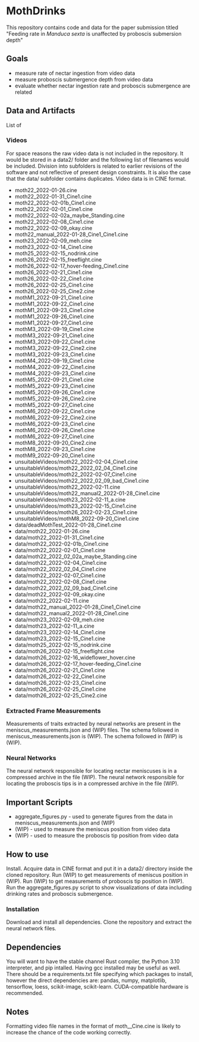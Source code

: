 # MothDrinks
This repository contains code and data for the paper submission titled "Feeding rate in *Manduca sexta* is unaffected by proboscis
submersion depth"

## Goals
* measure rate of nectar ingestion from video data
* measure proboscis submergence depth from video data
* evaluate whether nectar ingestion rate and proboscis submergence are related

## Data and Artifacts
List of 

### Videos
For space reasons the raw video data is not included in the repository. It would be stored in a data2/ folder and the following list of filenames would be included. Division into subfolders is related to earlier revisions of the software and not reflective of present design constraints. It is also the case that the data/ subfolder contains duplicates. Video data is in CINE format.
* moth22_2022-01-26.cine
* moth22_2022-01-31_Cine1.cine
* moth22_2022-02-01b_Cine1.cine
* moth22_2022-02-01_Cine1.cine
* moth22_2022-02-02a_maybe_Standing.cine
* moth22_2022-02-08_Cine1.cine
* moth22_2022-02-09_okay.cine
* moth22_manual_2022-01-28_Cine1_Cine1.cine
* moth23_2022-02-09_meh.cine
* moth23_2022-02-14_Cine1.cine
* moth25_2022-02-15_nodrink.cine
* moth26_2022-02-15_freeflight.cine
* moth26_2022-02-17_hover-feeding_Cine1.cine
* moth26_2022-02-21_Cine1.cine
* moth26_2022-02-22_Cine1.cine
* moth26_2022-02-25_Cine1.cine
* moth26_2022-02-25_Cine2.cine
* mothM1_2022-09-21_Cine1.cine
* mothM1_2022-09-22_Cine1.cine
* mothM1_2022-09-23_Cine1.cine
* mothM1_2022-09-26_Cine1.cine
* mothM1_2022-09-27_Cine1.cine
* mothM3_2022-09-19_Cine1.cine
* mothM3_2022-09-21_Cine1.cine
* mothM3_2022-09-22_Cine1.cine
* mothM3_2022-09-22_Cine2.cine
* mothM3_2022-09-23_Cine1.cine
* mothM4_2022-09-19_Cine1.cine
* mothM4_2022-09-22_Cine1.cine
* mothM4_2022-09-23_Cine1.cine
* mothM5_2022-09-21_Cine1.cine
* mothM5_2022-09-23_Cine1.cine
* mothM5_2022-09-26_Cine1.cine
* mothM5_2022-09-26_Cine2.cine
* mothM5_2022-09-27_Cine1.cine
* mothM6_2022-09-22_Cine1.cine
* mothM6_2022-09-22_Cine2.cine
* mothM6_2022-09-23_Cine1.cine
* mothM6_2022-09-26_Cine1.cine
* mothM6_2022-09-27_Cine1.cine
* mothM8_2022-09-20_Cine2.cine
* mothM8_2022-09-23_Cine1.cine
* mothM9_2022-09-20_Cine1.cine
* unsuitableVideos/moth22_2022-02-04_Cine1.cine
* unsuitableVideos/moth22_2022_02_04_Cine1.cine
* unsuitableVideos/moth22_2022-02-07_Cine1.cine
* unsuitableVideos/moth22_2022_02_09_bad_Cine1.cine
* unsuitableVideos/moth22_2022-02-11.cine
* unsuitableVideos/moth22_manual2_2022-01-28_Cine1.cine
* unsuitableVideos/moth23_2022-02-11_a.cine
* unsuitableVideos/moth23_2022-02-15_Cine1.cine
* unsuitableVideos/moth26_2022-02-23_Cine1.cine
* unsuitableVideos/mothM8_2022-09-20_Cine1.cine
* data/deadMothTest_2022-01-28_Cine1.cine
* data/moth22_2022-01-26.cine
* data/moth22_2022-01-31_Cine1.cine
* data/moth22_2022-02-01b_Cine1.cine
* data/moth22_2022-02-01_Cine1.cine
* data/moth22_2022_02_02a_maybe_Standing.cine
* data/moth22_2022-02-04_Cine1.cine
* data/moth22_2022_02_04_Cine1.cine
* data/moth22_2022-02-07_Cine1.cine
* data/moth22_2022-02-08_Cine1.cine
* data/moth22_2022_02_09_bad_Cine1.cine
* data/moth22_2022-02-09_okay.cine
* data/moth22_2022-02-11.cine
* data/moth22_manual_2022-01-28_Cine1_Cine1.cine
* data/moth22_manual2_2022-01-28_Cine1.cine
* data/moth23_2022-02-09_meh.cine
* data/moth23_2022-02-11_a.cine
* data/moth23_2022-02-14_Cine1.cine
* data/moth23_2022-02-15_Cine1.cine
* data/moth25_2022-02-15_nodrink.cine
* data/moth26_2022-02-15_freeflight.cine
* data/moth26_2022-02-16_wideflower_hover.cine
* data/moth26_2022-02-17_hover-feeding_Cine1.cine
* data/moth26_2022-02-21_Cine1.cine
* data/moth26_2022-02-22_Cine1.cine
* data/moth26_2022-02-23_Cine1.cine
* data/moth26_2022-02-25_Cine1.cine
* data/moth26_2022-02-25_Cine2.cine

### Extracted Frame Measurements
Measurements of traits extracted by neural networks are present in the meniscus_measurements.json and (WIP) files.
The schema followed in meniscus_measurements.json is (WIP). The schema followed in (WIP) is (WIP).

### Neural Networks
The neural network responsible for locating nectar meniscuses is in a compressed archive in the file (WIP).
The neural network responsible for locating the proboscis tips is in a compressed archive in the file (WIP).

## Important Scripts
* aggregate_figures.py - used to generate figures from the data in meniscus_measurements.json and (WIP)
* (WIP) - used to measure the meniscus position from video data
* (WIP) - used to measure the proboscis tip position from video data

## How to use
Install. Acquire data in CINE format and put it in a data2/ directory inside the cloned repository. Run (WIP) to get measurements of meniscus position in (WIP). Run (WIP) to get measurements of proboscis tip position in (WIP). Run the aggregate_figures.py script to show visualizations of data including drinking rates and proboscis submergence. 

### Installation
Download and install all dependencies. Clone the repository and extract the neural network files. 


## Dependencies
You will want to have the stable channel Rust compiler, the Python 3.10 interpreter, and pip intalled. Having gcc installed may be useful as well.
There should be a requirements.txt file specifying which packages to install, however the direct dependencies are:
pandas, numpy, matplotlib, tensorflow, loess, scikit-image, scikit-learn. CUDA-compatible hardware is recommended.

## Notes
Formatting video file names in the format of moth<id>_<date>_Cine<number>.cine is likely to increase the chance of the code working correctly.
